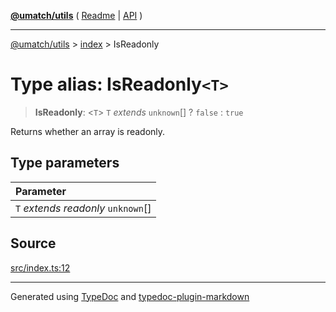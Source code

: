 [**@umatch/utils**](../../README.md) ( [Readme](../../README.md) \| [API](../../API.md) )

---

[@umatch/utils](../../API.md) > [index](../README.md) > IsReadonly

# Type alias: IsReadonly`<T>`

> **IsReadonly**: \<`T`\> `T` _extends_ `unknown`[] ? `false` : `true`

Returns whether an array is readonly.

## Type parameters

| Parameter                            |
| :----------------------------------- |
| `T` _extends_ _readonly_ `unknown`[] |

## Source

[src/index.ts:12](https://github.com/umatch-oficial/utils/blob/1dcf13d/src/index.ts#L12)

---

Generated using [TypeDoc](https://typedoc.org/) and [typedoc-plugin-markdown](https://www.npmjs.com/package/typedoc-plugin-markdown)
